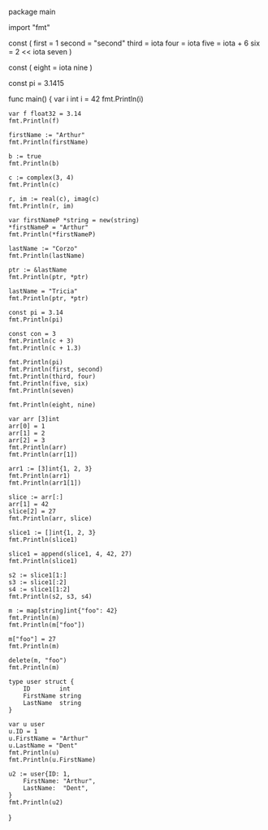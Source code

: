 package main

import "fmt"

const (
	first  = 1
	second = "second"
	third  = iota
	four   = iota
	five   = iota + 6
	six    = 2 << iota
	seven
)

const (
	eight = iota
	nine
)

const pi = 3.1415

func main() {
	var i int
	i = 42
	fmt.Println(i)

	var f float32 = 3.14
	fmt.Println(f)

	firstName := "Arthur"
	fmt.Println(firstName)

	b := true
	fmt.Println(b)

	c := complex(3, 4)
	fmt.Println(c)

	r, im := real(c), imag(c)
	fmt.Println(r, im)

	var firstNameP *string = new(string)
	*firstNameP = "Arthur"
	fmt.Println(*firstNameP)

	lastName := "Corzo"
	fmt.Println(lastName)

	ptr := &lastName
	fmt.Println(ptr, *ptr)

	lastName = "Tricia"
	fmt.Println(ptr, *ptr)

	const pi = 3.14
	fmt.Println(pi)

	const con = 3
	fmt.Println(c + 3)
	fmt.Println(c + 1.3)

	fmt.Println(pi)
	fmt.Println(first, second)
	fmt.Println(third, four)
	fmt.Println(five, six)
	fmt.Println(seven)

	fmt.Println(eight, nine)

	var arr [3]int
	arr[0] = 1
	arr[1] = 2
	arr[2] = 3
	fmt.Println(arr)
	fmt.Println(arr[1])

	arr1 := [3]int{1, 2, 3}
	fmt.Println(arr1)
	fmt.Println(arr1[1])

	slice := arr[:]
	arr[1] = 42
	slice[2] = 27
	fmt.Println(arr, slice)

	slice1 := []int{1, 2, 3}
	fmt.Println(slice1)

	slice1 = append(slice1, 4, 42, 27)
	fmt.Println(slice1)

	s2 := slice1[1:]
	s3 := slice1[:2]
	s4 := slice1[1:2]
	fmt.Println(s2, s3, s4)

	m := map[string]int{"foo": 42}
	fmt.Println(m)
	fmt.Println(m["foo"])

	m["foo"] = 27
	fmt.Println(m)

	delete(m, "foo")
	fmt.Println(m)

	type user struct {
		ID        int
		FirstName string
		LastName  string
	}

	var u user
	u.ID = 1
	u.FirstName = "Arthur"
	u.LastName = "Dent"
	fmt.Println(u)
	fmt.Println(u.FirstName)

	u2 := user{ID: 1,
		FirstName: "Arthur",
		LastName:  "Dent",
	}
	fmt.Println(u2)

}
